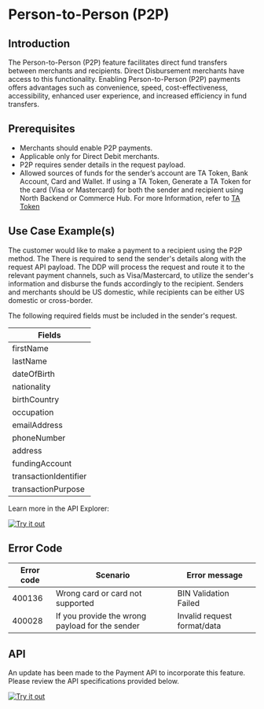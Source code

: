 # Person-to-Person (P2P)

## Introduction

The Person-to-Person (P2P) feature facilitates direct fund transfers between merchants and recipients. Direct Disbursement merchants have access to this functionality. Enabling Person-to-Person (P2P) payments offers advantages such as convenience, speed, cost-effectiveness, accessibility, enhanced user experience, and increased efficiency in fund transfers.

## Prerequisites

- Merchants should enable P2P payments.
- Applicable only for Direct Debit merchants.
- P2P requires sender details in the request payload.
- Allowed sources of funds for the sender’s account are TA Token, Bank Account, Card and Wallet. If using a TA Token, Generate a TA Token for the card (Visa or Mastercard) for both the sender and recipient using North Backend or Commerce Hub. For more Information, refer to [TA Token](../docs/?path=docs/troubleshooting/tokens.md)

## Use Case Example(s)

The customer would like to make a payment to a recipient using the P2P method. The There  is required to send the sender's details along with the request API payload. The DDP will process the request and route it to the relevant payment channels, such as Visa/Mastercard, to utilize the sender's information and disburse the funds accordingly to the recipient. Senders and merchants should be US domestic, while recipients can be either US domestic or cross-border.

The following required fields must be included in the sender's request.

| Fields|
|---------------------|
| firstName|
| lastName|
| dateOfBirth|
| nationality|
| birthCountry|
| occupation|
| emailAddress|
| phoneNumber|
| address|
| fundingAccount|
| transactionIdentifier|
| transactionPurpose|

Learn more in the API Explorer:

[![Try it out](../../../../assets/images/button.png)](../api/?type=post&path=/ddp/v1/payments)

## Error Code

| Error code |  Scenario| Error message|
|------------|------------------------------------|--------------------|
| 400136|  Wrong card or card not supported   | BIN Validation Failed  |
| 400028|  If you provide the wrong payload for the sender   | Invalid request format/data |

## API

An update has been made to the Payment API to incorporate this feature. Please review the API specifications provided below.

[![Try it out](../../../../assets/images/button.png)](../api/?type=post&path=/ddp/v1/payments)
